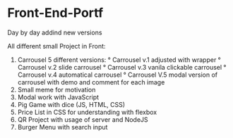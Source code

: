 # Front-End-Portf

Day by day addind new versions

All different small Project in Front:
1. Carrousel 5 different versions:
  ° Carrousel v.1 adjusted with wrapper
  ° Carrousel v.2 slide carrousel
  ° Carrousel v.3 vanila clickable carrousel
  ° Carrousel v.4 automatical carrousel
  ° Carrousel V.5 modal version of carrousel with demo and comment for each image
2. Small meme for motivation
3. Modal work with JavaScript
4. Pig Game with dice (JS, HTML, CSS)
5. Price List in CSS for understanding with flexbox
6. QR Project with usage of server and NodeJS
7. Burger Menu with search input
